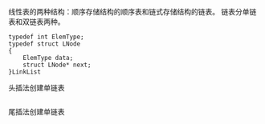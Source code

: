 线性表的两种结构：顺序存储结构的顺序表和链式存储结构的链表。
链表分单链表和双链表两种。

```
typedef int ElemType;
typedef struct LNode
{
    ElemType data;
    struct LNode* next;
}LinkList
```

头插法创建单链表
```

```
尾插法创建单链表
```

```